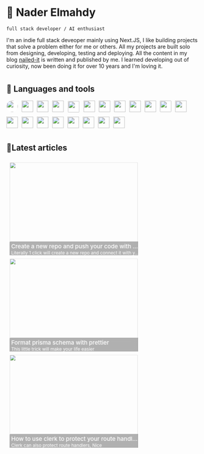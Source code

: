 # 🥷 Nader Elmahdy

`full stack developer / AI enthusiast`

I'm an indie full stack deveoper mainly using Next.JS, I like building projects that solve a problem either for me or others. All my projects are built solo from designing, developing, testing and deploying. All the content in my blog [nailed-it](https://nailed-it.tech) is written and published by me. I learned developing out of curiosity, now been doing it for over 10 years and I'm loving it.

#

## 🧰 Languages and tools

<div style="display:flex; flex-wrap:wrap; gap:10px">

<img width="30px" style="background-color:white; border-radius:20px" src="https://cdn.jsdelivr.net/gh/devicons/devicon/icons/nextjs/nextjs-line.svg" />

<img width="30px" src="https://cdn.jsdelivr.net/gh/devicons/devicon/icons/react/react-original.svg" />

<img width="30px" src="https://cdn.jsdelivr.net/gh/devicons/devicon/icons/tailwindcss/tailwindcss-plain.svg" />

<img width="30px" src="https://cdn.jsdelivr.net/gh/devicons/devicon/icons/nodejs/nodejs-original.svg" />

<img width="30px" style="background-color:white; padding:1px; border-radius:3px" src="https://cdn.jsdelivr.net/gh/devicons/devicon/icons/express/express-original.svg" />

<img  width="30px" src="https://cdn.jsdelivr.net/gh/devicons/devicon/icons/typescript/typescript-original.svg" />

<img width="30px"  src="https://cdn.jsdelivr.net/gh/devicons/devicon/icons/mongodb/mongodb-original.svg" />

<img width="30px" src="https://cdn.jsdelivr.net/gh/devicons/devicon/icons/bootstrap/bootstrap-original.svg" />

<img width="30px" src="https://cdn.jsdelivr.net/gh/devicons/devicon/icons/python/python-original.svg" />

<img width="30px" src="https://cdn.jsdelivr.net/gh/devicons/devicon/icons/git/git-original.svg" />

<img  width="30px" style="background-color:white; border-radius:2px" src="https://cdn.jsdelivr.net/gh/devicons/devicon/icons/github/github-original.svg" />

<img width="30px" src="https://cdn.jsdelivr.net/gh/devicons/devicon/icons/figma/figma-original.svg" />

<img width="30px" src="https://cdn.jsdelivr.net/gh/devicons/devicon/icons/canva/canva-original.svg" />

<img width="30px" src="https://cdn.jsdelivr.net/gh/devicons/devicon/icons/html5/html5-original.svg" />

<img width="30px" src="https://cdn.jsdelivr.net/gh/devicons/devicon/icons/css3/css3-original.svg" />

<img width="30px" src="https://cdn.jsdelivr.net/gh/devicons/devicon/icons/firebase/firebase-plain.svg" />

<img width="30px" src="https://cdn.jsdelivr.net/gh/devicons/devicon/icons/matlab/matlab-original.svg" />
          
<img width="30px" src="https://cdn.jsdelivr.net/gh/devicons/devicon/icons/photoshop/photoshop-plain.svg" />
          
<img width="30px" src="https://cdn.jsdelivr.net/gh/devicons/devicon/icons/wordpress/wordpress-original.svg" />

<img width="30px" src="https://cdn.jsdelivr.net/gh/devicons/devicon/icons/arduino/arduino-original-wordmark.svg" />
</div>

#

## 📝Latest articles

<div  style="display: flex; flex-wrap: wrap;justify-content:">

<!-- Begin posts section -->

<svg fill="none" viewBox="0 0 600 300" xmlns="http://www.w3.org/2000/svg">
  <foreignObject width="100%" height="100%"> <a href="https://www.nailed-it.tech/articles/create-a-new-repo-and-push-your-code-with-1-click" target="_blank">
    <div style="position:relative;width:400px; overflow:hidden; margin:10px;">
      <img style="width:100%;border-radius:3px" src="https://cdn.sanity.io/images/qt6wz604/production/0585eaf18a9d120af19520256fb9302119f95653-1069x611.webp">
      <div style="border-radius:3px;position: absolute; bottom:5px; padding:5px; backdrop-filter: blur(10px); width:100%; background-color:rgba(0, 0, 0, 0.3); color:white">
        <span style="display:block;font-size:18px;font-weight:500;white-space: nowrap; overflow: hidden; text-overflow: ellipsis;">Create a new repo and push your code with 1 click</span>
        <span style="display:block;font-size:14;white-space: nowrap; overflow: hidden; text-overflow: ellipsis">Literally 1 click will create a new repo and connect it with your project</span>
      </div>
    </div>
  </a> </foreignObject>
  </svg>
<svg fill="none" viewBox="0 0 600 300" xmlns="http://www.w3.org/2000/svg">
  <foreignObject width="100%" height="100%"> <a href="https://www.nailed-it.tech/articles/format-prisma-schema-with-prettier" target="_blank">
    <div style="position:relative;width:400px; overflow:hidden; margin:10px;">
      <img style="width:100%;border-radius:3px" src="https://cdn.sanity.io/images/qt6wz604/production/b00d75307475eefa1f64f66354b36492a155516e-1069x611.webp">
      <div style="border-radius:3px;position: absolute; bottom:5px; padding:5px; backdrop-filter: blur(10px); width:100%; background-color:rgba(0, 0, 0, 0.3); color:white">
        <span style="display:block;font-size:18px;font-weight:500;white-space: nowrap; overflow: hidden; text-overflow: ellipsis;">Format prisma schema with prettier</span>
        <span style="display:block;font-size:14;white-space: nowrap; overflow: hidden; text-overflow: ellipsis">This little trick will make your life easier</span>
      </div>
    </div>
  </a> </foreignObject>
  </svg>
<svg fill="none" viewBox="0 0 600 300" xmlns="http://www.w3.org/2000/svg">
  <foreignObject width="100%" height="100%"> <a href="https://www.nailed-it.tech/articles/how-to-use-clerk-to-protect-your-route-handlers" target="_blank">
    <div style="position:relative;width:400px; overflow:hidden; margin:10px;">
      <img style="width:100%;border-radius:3px" src="https://cdn.sanity.io/images/qt6wz604/production/0e04edcfbfa1d6c60fff91c7387ee23aff37a2e2-1069x611.webp">
      <div style="border-radius:3px;position: absolute; bottom:5px; padding:5px; backdrop-filter: blur(10px); width:100%; background-color:rgba(0, 0, 0, 0.3); color:white">
        <span style="display:block;font-size:18px;font-weight:500;white-space: nowrap; overflow: hidden; text-overflow: ellipsis;">How to use clerk to protect your route handlers</span>
        <span style="display:block;font-size:14;white-space: nowrap; overflow: hidden; text-overflow: ellipsis">Clerk can also protect route handlers, Nice</span>
      </div>
    </div>
  </a> </foreignObject>
  </svg>

<!-- End posts section -->
</div>
